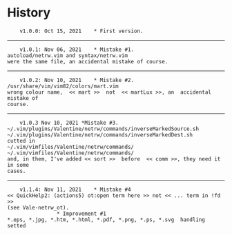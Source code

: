 # History

		v1.0.0: Oct 15, 2021	* First version.
________________

		v1.0.1: Nov 06, 2021    * Mistake #1. 
	autoload/netrw.vim and syntax/netrw.vim 
	were the same file, an accidental mistake of course.
________________

		v1.0.2: Nov 10, 2021	* Mistake #2.
	/usr/share/vim/vim82/colors/mart.vim 
	wrong colour name,  << mart >>  not  << martLux >>, an  accidental mistake of
	course.
________________

		v1.0.3 Nov 10, 2021	*Mistake #3.
	~/.vim/plugins/Valentine/netrw/commands/inverseMarkedSource.sh 
	~/.vim/plugins/Valentine/netrw/commands/inverseMarkedDest.sh 
	cutted in 
	~/.vim/vimfiles/Valentine/netrw/commands/ 
	~/.vim/vimfiles/Valentine/netrw/commands/ 
	and, in them, I've added << sort >>  before  << comm >>, they need it in some 
	cases.
________________

		v1.1.4: Nov 11, 2021	* Mistake #4
	<< QuickHelp2: (actions5) ot:open term here >> not << ... term in !fd >> 
	(see Vale-netrw_ot). 
					* Improvement #1
	*.eps, *.jpg, *.htm, *.html, *.pdf, *.png, *.ps, *.svg  handling setted

